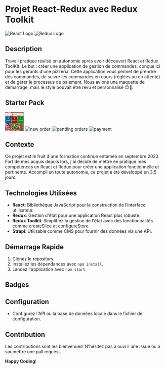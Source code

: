 # Projet React-Redux avec Redux Toolkit

![React Logo](https://upload.wikimedia.org/wikipedia/commons/thumb/a/a7/React-icon.svg/270px-React-icon.svg.png) ![Redux Logo](https://upload.wikimedia.org/wikipedia/commons/thumb/3/30/Redux_Logo.png/320px-Redux_Logo.png)

## Description

Travail pratique réalisé en autonomie après avoir découvert React et Redux ToolKit. Le but : créer une application de gestion de commandes, conçue ici pour les gérants d'une pizzeria. Cette application vous permet de prendre des commandes, de suivre les commandes en cours (réglées ou en attente) et de gérer le processus de paiement.
Nous avions une maquette de démarrage, mais le style pouvait être revu et personnalisé 😊🤘.

## Starter Pack 
<img src="./StarterPackImg/accueil.png" alt="home page" style=" width:60px ; height:60px "  >
<img src="./StarterPackImg/nouvelle-commande.png.png" alt="new order" style=" width:60px ; height:60px "  >
<img src="./StarterPackImg/commande-en-cours.png.png" alt="pending orders" style=" width:60px ; height:60px "  >
<img src="./StarterPackImg/paiement.png.png" alt="payment" style=" width:60px ; height:60px "  >


## Contexte

Ce projet est le fruit d'une formation continue entamée en septembre 2023. Fort de mes acquis depuis lors, j'ai décidé de mettre en pratique mes compétences en React et Redux pour créer une application fonctionnelle et pertinente. Accompli en toute autonomie, ce projet a été développé en 3,5 jours. 

## Technologies Utilisées

- **React**: Bibliothèque JavaScript pour la construction de l'interface utilisateur.
- **Redux**: Gestion d'état pour une application React plus robuste.
- **Redux Toolkit**: Simplifiez la gestion de l'état avec des fonctionnalités comme createSlice et configureStore.
- **Strapi**: Utilisable comme CMS pour fournir des données via une API.

## Démarrage Rapide

1. Clonez le repository.
2. Installez les dépendances avec `npm install`.
3. Lancez l'application avec `npm start`.

## Badges


## Configuration

- Configurez l'API ou la base de données locale dans le fichier de configuration.

## Contribution

Les contributions sont les bienvenues! N'hésitez pas à ouvrir une issue ou à soumettre une pull request.


**Happy Coding!**
